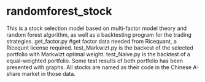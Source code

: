 # randomforest_stock
This is a stock selection model based on multi-factor model theory and random forest algorithm, as well as a backtesting program for the trading strategies.
get_factor.py #get factor data needed from Ricequant, a Ricequnt license required.
test_Markwizt.py is the backest of the selected portfolio with Markwizt optimal weight.
test_Naive.py is the backtest of a equal-weighted portfolio. Some test results of both portfolio has been presented with graphs.
All stocks are named as their code in the Chinese A-share market in those data.
